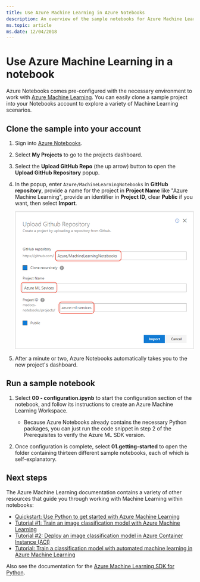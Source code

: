 ```yaml
---
title: Use Azure Machine Learning in Azure Notebooks
description: An overview of the sample notebooks for Azure Machine Learning that you can use with Azure Notebooks.
ms.topic: article
ms.date: 12/04/2018
---
```


# Use Azure Machine Learning in a notebook

Azure Notebooks comes pre-configured with the necessary environment to work with [Azure Machine Learning](/azure/machine-learning/service/). You can easily clone a sample project into your Notebooks account to explore a variety of Machine Learning scenarios.

## Clone the sample into your account

1. Sign into [Azure Notebooks](https://notebooks.azure.com/).
1. Select **My Projects** to go to the projects dashboard.
1. Select the **Upload GitHub Repo** (the up arrow) button to open the **Upload GitHub Repository** popup.
1. In the popup, enter `Azure/MachineLearningNotebooks` in **GitHub repository**, provide a name for the project in **Project Name** like "Azure Machine Learning", provide an identifier in **Project ID**, clear **Public** if you want, then select **Import**.

    ![Import Azure Machine Learning Notebook sample into your Notebooks account](media/azureml-import-project.png)

1. After a minute or two, Azure Notebooks automatically takes you to the new project's dashboard.

## Run a sample notebook

1. Select **00 - configuration.ipynb** to start the configuration section of the notebook, and follow its instructions to create an Azure Machine Learning Workspace.

    - Because Azure Notebooks already contains the necessary Python packages, you can just run the code snippet in step 2 of the Prerequisites to verify the Azure ML SDK version.

1. Once configuration is complete, select **01.getting-started** to open the folder containing thirteen different sample notebooks, each of which is self-explanatory.

## Next steps

The Azure Machine Learning documentation contains a variety of other resources that guide you through working with Machine Learning within notebooks:

- [Quickstart: Use Python to get started with Azure Machine Learning](https://docs.microsoft.com/azure/machine-learning/service/quickstart-create-workspace-with-python)
- [Tutorial #1: Train an image classification model with Azure Machine Learning](https://docs.microsoft.com/azure/machine-learning/service/tutorial-train-models-with-aml)
- [Tutorial #2: Deploy an image classification model in Azure Container Instance (ACI)](https://docs.microsoft.com/azure/machine-learning/service/tutorial-deploy-models-with-aml)
- [Tutorial: Train a classification model with automated machine learning in Azure Machine Learning](https://docs.microsoft.com/azure/machine-learning/service/tutorial-auto-train-models)

Also see the documentation for the [Azure Machine Learning SDK for Python](https://docs.microsoft.com/python/api/overview/azure/ml/intro?view=azure-ml-py).
